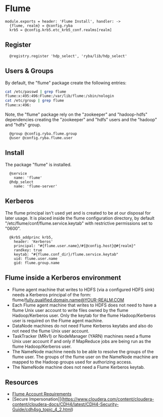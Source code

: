 
# Flume

    module.exports = header: 'Flume Install', handler: ->
      {flume, realm} = @config.ryba
      krb5 = @config.krb5.etc_krb5_conf.realms[realm]

## Register

      @registry.register 'hdp_select', 'ryba/lib/hdp_select'

## Users & Groups

By default, the "flume" package create the following entries:

```bash
cat /etc/passwd | grep flume
flume:x:495:496:Flume:/var/lib/flume:/sbin/nologin
cat /etc/group | grep flume
flume:x:496:
```

Note, the "flume" package rely on the "zookeeper" and "hadoop-hdfs" dependencies
creating the "zookeeper" and "hdfs" users and the "hadoop" and "hdfs" group.

      @group @config.ryba.flume.group
      @user @config.ryba.flume.user

## Install

The package "flume" is installed.

      @service
        name: 'flume'
      @hdp_select
        name: 'flume-server'

## Kerberos

The flume principal isn't used yet and is created to be at our disposal for
later usage. It is placed inside the flume configuration directory, by default
"/etc/flume/conf/flume.service.keytab" with restrictive permissions set to
"0600".

      @krb5_addprinc krb5,
        header: 'Kerberos'
        principal: "#{flume.user.name}/#{@config.host}@#{realm}"
        randkey: true
        keytab: "#{flume.conf_dir}/flume.service.keytab"
        uid: flume.user.name
        gid: flume.group.name

## Flume inside a Kerberos environment

*   Flume agent machine that writes to HDFS (via a configured HDFS sink)
    needs a Kerberos principal of the form:
    flume/fully.qualified.domain.name@YOUR-REALM.COM
*   Each Flume agent machine that writes to HDFS does not need to
    have a flume Unix user account to write files owned by the flume
    Hadoop/Kerberos user. Only the keytab for the flume Hadoop/Kerberos
    user is required on the Flume agent machine.
*   DataNode machines do not need Flume Kerberos keytabs and also do
    not need the flume Unix user account.
*   TaskTracker (MRv1) or NodeManager (YARN) machines need a flume Unix
    user account if and only if MapReduce jobs are being run as the
    flume Hadoop/Kerberos user.
*   The NameNode machine needs to be able to resolve the groups of the
    flume user. The groups of the flume user on the NameNode machine
    are mapped to the Hadoop groups used for authorizing access.
*   The NameNode machine does not need a Flume Kerberos keytab.

## Resources

*   [Flume Account Requirements](https://www.cloudera.com/content/cloudera-content/cloudera-docs/CDH4/latest/CDH4-Security-Guide/cdh4sg_topic_4_3.html)
*   [Secure Impersonation]](https://www.cloudera.com/content/cloudera-content/cloudera-docs/CDH4/latest/CDH4-Security-Guide/cdh4sg_topic_4_2.html)
